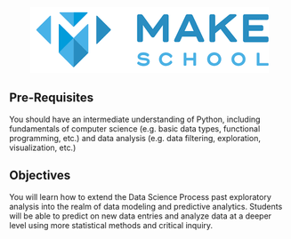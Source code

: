<div style="text-align:center"><img src ="media/make.png" /></div>

## Pre-Requisites
You should have an intermediate understanding of Python, including fundamentals of computer science (e.g. basic data types, functional programming, etc.) and data analysis (e.g. data filtering, exploration, visualization, etc.)

## Objectives
You will learn how to extend the Data Science Process past exploratory analysis into the realm of data modeling and predictive analytics. Students will be able to predict on new data entries and analyze data at a deeper level using more statistical methods and critical inquiry.